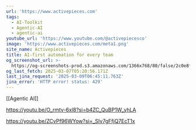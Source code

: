 ```yaml
---
url: 'https://www.activepieces.com'
tags:
  - AI-Toolkit
  - Agentic-AI
  - agentic-ai
youtube_url: 'https://www.youtube.com/@activepiecesco'
image: 'https://www.activepieces.com/meta1.png'
site_name: Activepieces
title: AI-first automation for every team
og_screenshot_url: >-
  https://og-screenshots-prod.s3.amazonaws.com/1366x768/80/false/2c0e8fad4caa3532f8f3fc771cd1b8c9c00032163d8f8f18ab9155f083d53d6e.jpeg
og_last_fetch: 2025-03-07T05:20:56.171Z
last_jina_request: '2025-03-09T06:45:11.763Z'
jina_error: 'HTTP error! status: 429'
---
```

[[Agentic AI]]

https://youtu.be/O_rmtv-6xl8?si=b4ZC_QuBP1W_yhLA

https://youtu.be/ZCvPf96WYow?si=_SIv7gFfjQ7EcT1x
